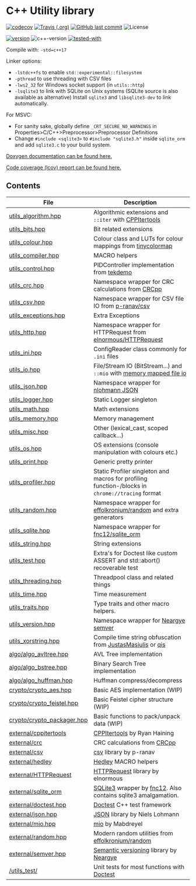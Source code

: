 # C++ Utility library

[![codecov](https://codecov.io/gh/ThenTech/utils/branch/master/graph/badge.svg)](https://codecov.io/gh/ThenTech/utils)
[![Travis (.org)](https://img.shields.io/travis/Wosser1sProductions/utils.svg)](https://travis-ci.org/Wosser1sProductions/utils)
[![GitHub last commit](https://img.shields.io/github/last-commit/ThenTech/utils.svg)](https://github.com/ThenTech/utils/commits/master)
![License](https://img.shields.io/github/license/ThenTech/utils.svg?color=blue)

[![version](https://img.shields.io/badge/version-0.45.0--beta-brightgreen.svg)](http://semver.org/)
![c++-version](https://img.shields.io/badge/std-%3E%3D%20c%2B%2B17-brightgreen.svg)
[![tested-with](https://img.shields.io/badge/tested%20with-g%2B%2B--9.2-orange.svg)](https://gcc.gnu.org/gcc-9/)

Compile with: `-std=c++17`

Linker options:
- `-lstdc++fs` to enable `std::experimental::filesystem`
- `-pthread` to use threading with CSV files
- `-lws2_32` for Windows socket support (in `utils::http`)
- `-lsqlite3` to link with SQLite on Unix systems (SQLite source is also available as alternative)
    Install `sqlite3` and `libsqlite3-dev` to link automatically.

For MSVC:

- For sanity sake, globally define `_CRT_SECURE_NO_WARNINGS` in Properties>C/C++>Preprocessor>Preprocessor Definitions
- Change `#include <sqlite3>` to `#include "sqlite3.h"` inside `sqlite_orm` and add `sqlite3.c` to your build system.

[Doxygen documentation can be found here.](https://wosser1sproductions.github.io/utils/docs/)

[Code coverage (lcov) report can be found here.](https://wosser1sproductions.github.io/utils/docs/code_coverage)

## Contents

| File                                                               | Description                                                  |
| ------------------------------------------------------------------ | ------------------------------------------------------------ |
| [utils_algorithm.hpp](utils_lib/utils_algorithm.hpp)               | Algorithmic extensions and `::iter` with [CPPItertools](https://github.com/ryanhaining/cppitertools) |
| [utils_bits.hpp](utils_lib/utils_bits.hpp)                         | Bit related extensions                                       |
| [utils_colour.hpp](utils_lib/utils_colour.hpp)                     | Colour class and LUTs for colour mappings from [tinycolormap](https://github.com/yuki-koyama/tinycolormap) |
| [utils_compiler.hpp](utils_lib/utils_compiler.hpp)                 | MACRO helpers                                                |
| [utils_control.hpp](utils_lib/utils_control.hpp)                   | PIDController implementation from [tekdemo](https://github.com/tekdemo/MiniPID) |
| [utils_crc.hpp](utils_lib/utils_crc.hpp)                           | Namespace wrapper for CRC calculations from [CRCpp](https://github.com/d-bahr/CRCpp) |
| [utils_csv.hpp](utils_lib/utils_csv.hpp)                           | Namespace wrapper for CSV file IO from [p-ranav/csv](http://github.com/p-ranav/csv) |
| [utils_exceptions.hpp](utils_lib/utils_exceptions.hpp)             | Extra Exceptions                                             |
| [utils_http.hpp](utils_lib/utils_http.hpp)                         | Namespace wrapper for HTTPRequest from [elnormous/HTTPRequest](http://github.com/elnormous/HTTPRequest) |
| [utils_ini.hpp](utils_lib/utils_ini.hpp)                           | ConfigReader class commonly for `.ini` files                 |
| [utils_io.hpp](utils_lib/utils_io.hpp)                             | File/Stream IO (BitStream...) and `::mio` with [memory mapped file io](https://github.com/mandreyel/mio) |
| [utils_json.hpp](utils_lib/utils_json.hpp)                         | Namespace wrapper for [nlohmann JSON](https://github.com/nlohmann/json) |
| [utils_logger.hpp](utils_lib/utils_logger.hpp)                     | Static Logger singleton                                      |
| [utils_math.hpp](utils_lib/utils_math.hpp)                         | Math extensions                                              |
| [utils_memory.hpp](utils_lib/utils_memory.hpp)                     | Memory management                                            |
| [utils_misc.hpp](utils_lib/utils_misc.hpp)                         | Other (lexical_cast, scoped callback...)                     |
| [utils_os.hpp](utils_lib/utils_os.hpp)                             | OS extensions (console manipulation with colours etc.)       |
| [utils_print.hpp](utils_lib/utils_print.hpp)                       | Generic pretty printer                                       |
| [utils_profiler.hpp](utils_lib/utils_profiler.hpp)                 | Static Profiler singleton and macros for profiling function-/blocks in `chrome://tracing` format |
| [utils_random.hpp](utils_lib/utils_random.hpp)                     | Namespace wrapper for [effolkronium/random](https://github.com/effolkronium/random) and extra generators |
| [utils_sqlite.hpp](utils_lib/utils_sqlite.hpp)                     | Namespace wrapper for [fnc12/sqlite_orm](https://github.com/fnc12/sqlite_orm) |
| [utils_string.hpp](utils_lib/utils_string.hpp)                     | String extensions                                            |
| [utils_test.hpp](utils_lib/utils_test.hpp)                         | Extra's for Doctest like custom ASSERT and std::abort() recoverable test |
| [utils_threading.hpp](utils_lib/utils_threading.hpp)               | Threadpool class and related things                          |
| [utils_time.hpp](utils_lib/utils_time.hpp)                         | Time measurement                                             |
| [utils_traits.hpp](utils_lib/utils_traits.hpp)                     | Type traits and other macro helpers.                         |
| [utils_version.hpp](utils_lib/utils_version.hpp)                   | Namespace wrapper for [Neargye semver](https://github.com/Neargye/semver) |
| [utils_xorstring.hpp](utils_xorstring.hpp)                         | Compile time string obfuscation from [JustasMasiulis](https://github.com/JustasMasiulis/xorstr) or [qis](https://github.com/qis/xorstr) |
| [algo/algo_avltree.hpp](utils_lib/algo/algo_avltree.hpp)           | AVL Tree implementation                                      |
| [algo/algo_bstree.hpp](utils_lib/algo/algo_bstree.hpp)             | Binary Search Tree implementation                            |
| [algo/algo_huffman.hpp](utils_lib/algo/algo_huffman.hpp)           | Huffman compress/decompress                                  |
| [crypto/crypto_aes.hpp](utils_lib/crypto/crypto_aes.hpp)           | Basic AES implementation (WIP)                               |
| [crypto/crypto_feistel.hpp](utils_lib/crypto/crypto_feistel.hpp)   | Basic Feistel cipher structure (WIP)                         |
| [crypto/crypto_packager.hpp](utils_lib/crypto/crypto_packager.hpp) | Basic functions to pack/unpack data (WIP)                    |
| [external/cppitertools](utils_lib/external/cppitertools/)          | [CPPItertools](https://github.com/ryanhaining/cppitertools) by Ryan Haining |
| [external/crc](utils_lib/external/crc)                             | CRC calculations from [CRCpp](https://github.com/d-bahr/CRCpp) |
| [external/csv](utils_lib/external/csv/)                            | [csv](http://github.com/p-ranav/csv) library by p-ranav      |
| [external/hedley](utils_lib/external/hedley/)                      | [Hedley](https://github.com/nemequ/hedley) MACRO helpers     |
| [external/HTTPRequest](utils_lib/external/HTTPRequest/)            | [HTTPRequest](http://github.com/elnormous/HTTPRequest) library by elnormous |
| [external/sqlite_orm](utils_lib/external/sqlite_orm/)              | [SQLite3](https://www.sqlite.org/index.html) wrapper by [fnc12](https://github.com/fnc12/sqlite_orm). Also contains sqlite3 amalgamation. |
| [external/doctest.hpp](utils_lib/external/doctest.hpp)             | [Doctest](https://github.com/onqtam/doctest) C++ test framework |
| [external/json.hpp](utils_lib/external/json.hpp)                   | [JSON](https://github.com/nlohmann/json) library by Niels Lohmann |
| [external/mio.hpp](utils_lib/external/mio.hpp)                     | [mio](https://github.com/mandreyel/mio) by Mabdreyel         |
| [external/random.hpp](utils_lib/external/random.hpp)               | Modern random utilities from [effolkronium/random](https://github.com/effolkronium/random) |
| [external/semver.hpp](utils_lib/external/semver.hpp)               | [Semantic versioning](https://semver.org/) library by [Neargye](https://github.com/Neargye/semver) |
| [/utils_test/](utils_test/)                                        | Unit tests for most functions with [Doctest](https://github.com/onqtam/doctest) |

